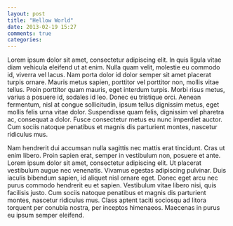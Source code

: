 ```yaml
---
layout: post
title: "Hellow World"
date: 2013-02-19 15:27
comments: true
categories: 
---
```


Lorem ipsum dolor sit amet, consectetur adipiscing elit. In quis ligula vitae diam vehicula eleifend ut at enim. Nulla quam velit, molestie eu commodo id, viverra vel lacus. Nam porta dolor id dolor semper sit amet placerat turpis ornare. Mauris metus sapien, porttitor vel porttitor non, mollis vitae tellus. Proin porttitor quam mauris, eget interdum turpis. Morbi risus metus, varius a posuere id, sodales id leo. Donec eu tristique orci. Aenean fermentum, nisl at congue sollicitudin, ipsum tellus dignissim metus, eget mollis felis urna vitae dolor. Suspendisse quam felis, dignissim vel pharetra ac, consequat a dolor. Fusce consectetur metus eu nunc imperdiet auctor. Cum sociis natoque penatibus et magnis dis parturient montes, nascetur ridiculus mus.

Nam hendrerit dui accumsan nulla sagittis nec mattis erat tincidunt. Cras ut enim libero. Proin sapien erat, semper in vestibulum non, posuere et ante. Lorem ipsum dolor sit amet, consectetur adipiscing elit. Ut placerat vestibulum augue nec venenatis. Vivamus egestas adipiscing pulvinar. Duis iaculis bibendum sapien, id aliquet nisl ornare eget. Donec eget arcu nec purus commodo hendrerit eu et sapien. Vestibulum vitae libero nisi, quis facilisis justo. Cum sociis natoque penatibus et magnis dis parturient montes, nascetur ridiculus mus. Class aptent taciti sociosqu ad litora torquent per conubia nostra, per inceptos himenaeos. Maecenas in purus eu ipsum semper eleifend.
